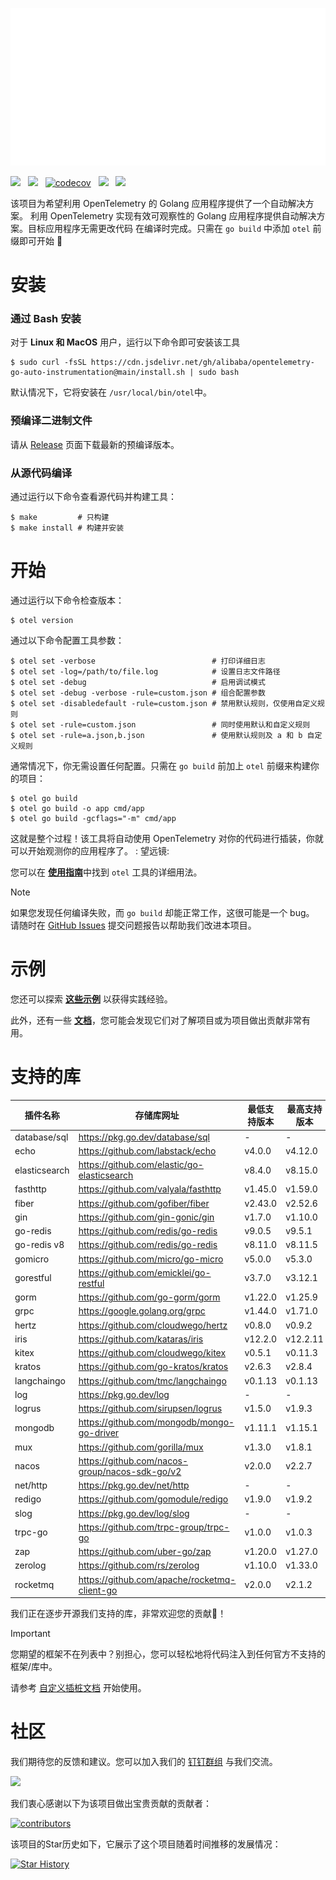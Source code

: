 ![](anim-logo.svg)

[![](https://shields.io/badge/Docs-English-blue?logo=Read%20The%20Docs)](./README.md) &nbsp;
[![](https://shields.io/badge/Readme-中文-blue?logo=Read%20The%20Docs)](./README_CN.md)  &nbsp;
[![codecov](https://codecov.io/gh/alibaba/opentelemetry-go-auto-instrumentation/branch/main/graph/badge.svg)](https://codecov.io/gh/alibaba/opentelemetry-go-auto-instrumentation)  &nbsp;
[![](https://shields.io/badge/Aliyun-Commercial-orange?logo=alibabacloud)](https://help.aliyun.com/zh/arms/application-monitoring/getting-started/monitoring-the-golang-applications) &nbsp;
[![](https://img.shields.io/badge/New-Adopter-orange?logo=githubsponsors)](https://github.com/alibaba/opentelemetry-go-auto-instrumentation/issues/225) &nbsp;

该项目为希望利用 OpenTelemetry 的 Golang 应用程序提供了一个自动解决方案。
利用 OpenTelemetry 实现有效可观察性的 Golang 应用程序提供自动解决方案。目标应用程序无需更改代码
在编译时完成。只需在 `go build` 中添加 `otel` 前缀即可开始 :rocket:

# 安装

### 通过 Bash 安装
对于 **Linux 和 MacOS** 用户，运行以下命令即可安装该工具
```console
$ sudo curl -fsSL https://cdn.jsdelivr.net/gh/alibaba/opentelemetry-go-auto-instrumentation@main/install.sh | sudo bash
```
默认情况下，它将安装在 `/usr/local/bin/otel`中。

### 预编译二进制文件

请从
[Release](https://github.com/alibaba/opentelemetry-go-auto-instrumentation/releases)
页面下载最新的预编译版本。

### 从源代码编译

通过运行以下命令查看源代码并构建工具：

```console
$ make         # 只构建
$ make install # 构建并安装
```

# 开始

通过运行以下命令检查版本：
```console
$ otel version
```

通过以下命令配置工具参数：
```console
$ otel set -verbose                          # 打印详细日志
$ otel set -log=/path/to/file.log            # 设置日志文件路径
$ otel set -debug                            # 启用调试模式
$ otel set -debug -verbose -rule=custom.json # 组合配置参数
$ otel set -disabledefault -rule=custom.json # 禁用默认规则，仅使用自定义规则
$ otel set -rule=custom.json                 # 同时使用默认和自定义规则
$ otel set -rule=a.json,b.json               # 使用默认规则及 a 和 b 自定义规则
```

通常情况下，你无需设置任何配置。只需在 `go build` 前加上 `otel` 前缀来构建你的项目：

```console
$ otel go build
$ otel go build -o app cmd/app
$ otel go build -gcflags="-m" cmd/app
```

这就是整个过程！该工具将自动使用 OpenTelemetry 对你的代码进行插装，你就可以开始观测你的应用程序了。 : 望远镜:

您可以在 [**使用指南**](./usage.md)中找到 `otel` 工具的详细用法。

> [!NOTE] 
> 如果您发现任何编译失败，而 `go build` 却能正常工作，这很可能是一个 bug。
> 请随时在
> [GitHub Issues](https://github.com/alibaba/opentelemetry-go-auto-instrumentation/issues)
> 提交问题报告以帮助我们改进本项目。

# 示例

您还可以探索 [**这些示例**](../example/) 以获得实践经验。

此外，还有一些 [**文档**](./)，您可能会发现它们对了解项目或为项目做出贡献非常有用。

# 支持的库

| 插件名称          | 存储库网址                                          | 最低支持版本  | 最高支持版本   |
|---------------|------------------------------------------------|---------|----------|
| database/sql  | https://pkg.go.dev/database/sql                | -       | -        |
| echo          | https://github.com/labstack/echo               | v4.0.0  | v4.12.0  |
| elasticsearch | https://github.com/elastic/go-elasticsearch    | v8.4.0  | v8.15.0  |
| fasthttp      | https://github.com/valyala/fasthttp            | v1.45.0 | v1.59.0  |
| fiber         | https://github.com/gofiber/fiber               | v2.43.0 | v2.52.6  |
| gin           | https://github.com/gin-gonic/gin               | v1.7.0  | v1.10.0  |
| go-redis      | https://github.com/redis/go-redis              | v9.0.5  | v9.5.1   |
| go-redis v8   | https://github.com/redis/go-redis              | v8.11.0 | v8.11.5  |
| gomicro       | https://github.com/micro/go-micro              | v5.0.0  | v5.3.0   |
| gorestful     | https://github.com/emicklei/go-restful         | v3.7.0  | v3.12.1  |
| gorm          | https://github.com/go-gorm/gorm                | v1.22.0 | v1.25.9  |
| grpc          | https://google.golang.org/grpc                 | v1.44.0 | v1.71.0  |
| hertz         | https://github.com/cloudwego/hertz             | v0.8.0  | v0.9.2   |
| iris          | https://github.com/kataras/iris                | v12.2.0 | v12.2.11 |
| kitex         | https://github.com/cloudwego/kitex             | v0.5.1  | v0.11.3  |
| kratos        | https://github.com/go-kratos/kratos            | v2.6.3  | v2.8.4   |
| langchaingo   | https://github.com/tmc/langchaingo             | v0.1.13 | v0.1.13  |
| log           | https://pkg.go.dev/log                         | -       | -        |
| logrus        | https://github.com/sirupsen/logrus             | v1.5.0  | v1.9.3   |
| mongodb       | https://github.com/mongodb/mongo-go-driver     | v1.11.1 | v1.15.1  |
| mux           | https://github.com/gorilla/mux                 | v1.3.0  | v1.8.1   |
| nacos         | https://github.com/nacos-group/nacos-sdk-go/v2 | v2.0.0  | v2.2.7   |
| net/http      | https://pkg.go.dev/net/http                    | -       | -        |
| redigo        | https://github.com/gomodule/redigo             | v1.9.0  | v1.9.2   |
| slog          | https://pkg.go.dev/log/slog                    | -       | -        |
| trpc-go       | https://github.com/trpc-group/trpc-go          | v1.0.0  | v1.0.3   |
| zap           | https://github.com/uber-go/zap                 | v1.20.0 | v1.27.0  |
| zerolog       | https://github.com/rs/zerolog                  | v1.10.0 | v1.33.0  |
| rocketmq      | https://github.com/apache/rocketmq-client-go   | v2.0.0  | v2.1.2   |

我们正在逐步开源我们支持的库，非常欢迎您的贡献💖！

> [!IMPORTANT]
> 您期望的框架不在列表中？别担心，您可以轻松地将代码注入到任何官方不支持的框架/库中。
>
> 请参考 [自定义插桩文档](./how-to-add-a-new-rule.md) 开始使用。

# 社区

我们期待您的反馈和建议。您可以加入我们的 [钉钉群组](https://qr.dingtalk.com/action/joingroup?code=v1,k1,GyDX5fUTYnJ0En8MrVbHBYTGUcPXJ/NdsmLODGibd0w=&_dt_no_comment=1&origin=11? )
与我们交流。

<img src="dingtalk.png" height="200">

我们衷心感谢以下为该项目做出宝贵贡献的贡献者：

<a href="https://github.com/alibaba/opentelemetry-go-auto-instrumentation/graphs/contributors">
  <img alt="contributors" src="https://contrib.rocks/image?repo=alibaba/opentelemetry-go-auto-instrumentation" height="100"/>
</a>

该项目的Star历史如下，它展示了这个项目随着时间推移的发展情况：

[![Star History](https://api.star-history.com/svg?repos=alibaba/opentelemetry-go-auto-instrumentation&type=Date)](https://star-history.com/#alibaba/opentelemetry-go-auto-instrumentation&Date)